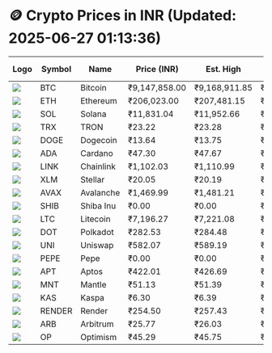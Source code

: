 # 🪙 Crypto Prices in INR (Updated: 2025-06-27 01:13:36)

| Logo | Symbol | Name       | Price (INR) | Est. High | Est. Low | Gross Profit | Fees | Net Profit | ROI % |
|------|--------|------------|-------------|-----------|----------|---------------|------|-------------|--------|
| ![](https://coin-images.coingecko.com/coins/images/1/large/bitcoin.png?1696501400) | BTC    | Bitcoin    | ₹9,147,858.00 | ₹9,168,911.85 | ₹9,126,804.15 | ₹461.36 | ₹200.00 | ₹261.36 | 0.26% |
| ![](https://coin-images.coingecko.com/coins/images/279/large/ethereum.png?1696501628) | ETH    | Ethereum   | ₹206,023.00 | ₹207,481.15 | ₹204,564.85 | ₹1,425.61 | ₹200.00 | ₹1,225.61 | 1.23% |
| ![](https://coin-images.coingecko.com/coins/images/4128/large/solana.png?1718769756) | SOL    | Solana     | ₹11,831.04 | ₹11,952.66 | ₹11,709.42 | ₹2,077.38 | ₹200.00 | ₹1,877.38 | 1.88% |
| ![](https://coin-images.coingecko.com/coins/images/1094/large/tron-logo.png?1696502193) | TRX    | TRON       | ₹23.22 | ₹23.28 | ₹23.16 | ₹531.12 | ₹200.00 | ₹331.12 | 0.33% |
| ![](https://coin-images.coingecko.com/coins/images/5/large/dogecoin.png?1696501409) | DOGE   | Dogecoin   | ₹13.64 | ₹13.75 | ₹13.53 | ₹1,618.57 | ₹200.00 | ₹1,418.57 | 1.42% |
| ![](https://coin-images.coingecko.com/coins/images/975/large/cardano.png?1696502090) | ADA    | Cardano    | ₹47.30 | ₹47.67 | ₹46.92 | ₹1,598.30 | ₹200.00 | ₹1,398.30 | 1.40% |
| ![](https://coin-images.coingecko.com/coins/images/877/large/chainlink-new-logo.png?1696502009) | LINK   | Chainlink  | ₹1,102.03 | ₹1,110.99 | ₹1,093.07 | ₹1,640.16 | ₹200.00 | ₹1,440.16 | 1.44% |
| ![](https://coin-images.coingecko.com/coins/images/100/large/fmpFRHHQ_400x400.jpg?1735231350) | XLM    | Stellar    | ₹20.05 | ₹20.19 | ₹19.91 | ₹1,386.10 | ₹200.00 | ₹1,186.10 | 1.19% |
| ![](https://coin-images.coingecko.com/coins/images/12559/large/Avalanche_Circle_RedWhite_Trans.png?1696512369) | AVAX   | Avalanche  | ₹1,469.99 | ₹1,481.21 | ₹1,458.77 | ₹1,538.90 | ₹200.00 | ₹1,338.90 | 1.34% |
| ![](https://coin-images.coingecko.com/coins/images/11939/large/shiba.png?1696511800) | SHIB   | Shiba Inu  | ₹0.00 | ₹0.00 | ₹0.00 | ₹1,810.75 | ₹200.00 | ₹1,610.75 | 1.61% |
| ![](https://coin-images.coingecko.com/coins/images/2/large/litecoin.png?1696501400) | LTC    | Litecoin   | ₹7,196.27 | ₹7,221.08 | ₹7,171.46 | ₹691.83 | ₹200.00 | ₹491.83 | 0.49% |
| ![](https://coin-images.coingecko.com/coins/images/12171/large/polkadot.png?1696512008) | DOT    | Polkadot   | ₹282.53 | ₹284.48 | ₹280.58 | ₹1,388.90 | ₹200.00 | ₹1,188.90 | 1.19% |
| ![](https://coin-images.coingecko.com/coins/images/12504/large/uniswap-logo.png?1720676669) | UNI    | Uniswap    | ₹582.07 | ₹589.19 | ₹574.95 | ₹2,476.91 | ₹200.00 | ₹2,276.91 | 2.28% |
| ![](https://coin-images.coingecko.com/coins/images/29850/large/pepe-token.jpeg?1696528776) | PEPE   | Pepe       | ₹0.00 | ₹0.00 | ₹0.00 | ₹1,940.82 | ₹200.00 | ₹1,740.82 | 1.74% |
| ![](https://coin-images.coingecko.com/coins/images/26455/large/aptos_round.png?1696525528) | APT    | Aptos      | ₹422.01 | ₹426.69 | ₹417.33 | ₹2,243.56 | ₹200.00 | ₹2,043.56 | 2.04% |
| ![](https://coin-images.coingecko.com/coins/images/30980/large/Mantle-Logo-mark.png?1739213200) | MNT    | Mantle     | ₹51.13 | ₹51.39 | ₹50.87 | ₹1,014.31 | ₹200.00 | ₹814.31 | 0.81% |
| ![](https://coin-images.coingecko.com/coins/images/25751/large/kaspa-icon-exchanges.png?1696524837) | KAS    | Kaspa      | ₹6.30 | ₹6.39 | ₹6.21 | ₹2,849.55 | ₹200.00 | ₹2,649.55 | 2.65% |
| ![](https://coin-images.coingecko.com/coins/images/11636/large/rndr.png?1696511529) | RENDER | Render     | ₹254.50 | ₹257.43 | ₹251.57 | ₹2,326.56 | ₹200.00 | ₹2,126.56 | 2.13% |
| ![](https://coin-images.coingecko.com/coins/images/16547/large/arb.jpg?1721358242) | ARB    | Arbitrum   | ₹25.77 | ₹26.03 | ₹25.51 | ₹2,022.58 | ₹200.00 | ₹1,822.58 | 1.82% |
| ![](https://coin-images.coingecko.com/coins/images/25244/large/Optimism.png?1696524385) | OP     | Optimism   | ₹45.29 | ₹45.75 | ₹44.83 | ₹2,054.45 | ₹200.00 | ₹1,854.45 | 1.85% |
